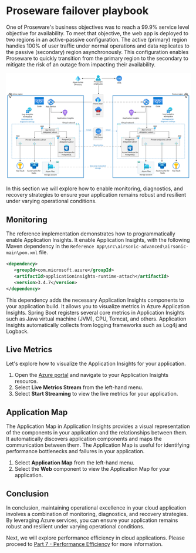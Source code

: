 # Proseware failover playbook

One of Proseware's business objectives was to reach a 99.9% service level objective for availability. To meet that objective, the web app is deployed to two regions in an active-passive configuration. The active (primary) region handles 100% of user traffic under normal operations and data replicates to the passive (secondary) region asynchronously. This configuration enables Proseware to quickly transition from the primary region to the secondary to mitigate the risk of an outage from impacting their availability.

![Diagram showing the architecture of the reference implementation](images/reliable-web-app-java.png)

In this section we will explore how to enable monitoring, diagnostics, and recovery strategies to ensure your application remains robust and resilient under varying operational conditions.

## Monitoring

The reference implementation demonstrates how to programmatically enable Application Insights. It enable Application Insights, with the following Maven dependency in the `Reference App\src\airsonic-advanced\airsonic-main\pom.xml` file.

```XML
<dependency>
   <groupId>com.microsoft.azure</groupId>
   <artifactId>applicationinsights-runtime-attach</artifactId>
   <version>3.4.7</version>
</dependency>
```

This dependency adds the necessary Application Insights components to your application build. It allows you to visualize metrics in Azure Application Insights. Spring Boot registers several core metrics in Application Insights such as Java virtual machine (JVM), CPU, Tomcat, and others. Application Insights automatically collects from logging frameworks such as Log4j and Logback.

## Live Metrics

Let's explore how to visualize the Application Insights for your application.

1. Open the [Azure portal](https://portal.azure.com) and navigate to your Application Insights resource.
2. Select **Live Metrics Stream** from the left-hand menu.
3. Select **Start Streaming** to view the live metrics for your application.

## Application Map

The Application Map in Application Insights provides a visual representation of the components in your application and the relationships between them. It automatically discovers application components and maps the communication between them. The Application Map is useful for identifying performance bottlenecks and failures in your application.

1. Select **Application Map** from the left-hand menu.
2. Select the **Web** component to view the Application Map for your application.

## Conclusion

In conclusion, maintaining operational excellence in your cloud application involves a combination of monitoring, diagnostics, and recovery strategies. By leveraging Azure services, you can ensure your application remains robust and resilient under varying operational conditions.

Next, we will explore performance efficiency in cloud applications. Please proceed to [Part 7 - Performance Efficiency](../Part7-Performance-Efficiency/README.md) for more information.
